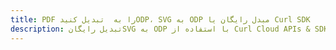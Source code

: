 ---title: PDF را به  تبدیل کنیدODP، SVG به ODP مبدل رایگان یا Curl SDKdescription: تبدیل رایگانSVG به ODP با استفاده از Curl Cloud APIs & SDK همچنین اسناد PDF را در Cloud ایجاد، ویرایش و رندر کنید.---